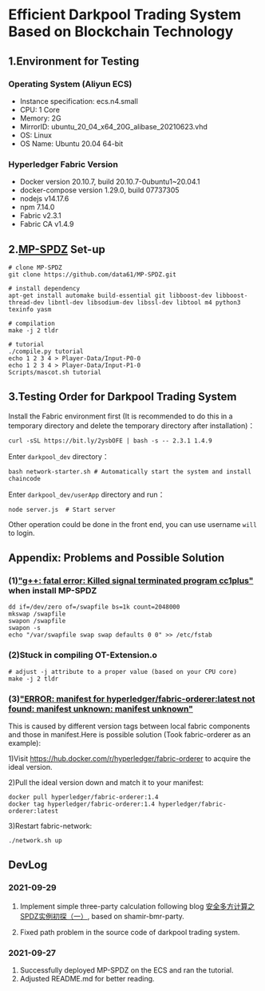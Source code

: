 # Efficient Darkpool Trading System Based on Blockchain Technology

## 1.Environment for Testing

### Operating System (Aliyun ECS)

+ Instance specification: ecs.n4.small
+ CPU: 1 Core
+ Memory: 2G
+ MirrorID: ubuntu_20_04_x64_20G_alibase_20210623.vhd
+ OS: Linux
+ OS Name: Ubuntu 20.04 64-bit

### Hyperledger Fabric Version

+ Docker version 20.10.7, build 20.10.7-0ubuntu1~20.04.1
+ docker-compose version 1.29.0, build 07737305
+ nodejs v14.17.6
+ npm 7.14.0
+ Fabric v2.3.1
+ Fabric CA v1.4.9

## 2.[MP-SPDZ](https://github.com/data61/MP-SPDZ) Set-up

```shell
# clone MP-SPDZ
git clone https://github.com/data61/MP-SPDZ.git

# install dependency
apt-get install automake build-essential git libboost-dev libboost-thread-dev libntl-dev libsodium-dev libssl-dev libtool m4 python3 texinfo yasm

# compilation
make -j 2 tldr 

# tutorial
./compile.py tutorial
echo 1 2 3 4 > Player-Data/Input-P0-0
echo 1 2 3 4 > Player-Data/Input-P1-0
Scripts/mascot.sh tutorial
```

## 3.Testing Order for Darkpool Trading System

Install the Fabric environment first (It is recommended to do this in a temporary directory and delete the temporary directory after installation)：

```shell
curl -sSL https://bit.ly/2ysbOFE | bash -s -- 2.3.1 1.4.9
```

Enter `darkpool_dev` directory：

```shell
bash network-starter.sh # Automatically start the system and install chaincode
```

Enter `darkpool_dev/userApp` directory and run：

```shell
node server.js  # Start server
```

Other operation could be done in the front end, you can use username `will` to login.

## Appendix: Problems and Possible Solution

### (1)["g++: fatal error: Killed signal terminated program cc1plus"](https://www.lxx1.com/3886) when install MP-SPDZ

```shell
dd if=/dev/zero of=/swapfile bs=1k count=2048000
mkswap /swapfile
swapon /swapfile   
swapon -s  
echo "/var/swapfile swap swap defaults 0 0" >> /etc/fstab
```

### (2)Stuck in compiling OT-Extension.o

```shell
# adjust -j attribute to a proper value (based on your CPU core)
make -j 2 tldr
```

### (3)["ERROR: manifest for hyperledger/fabric-orderer:latest not found: manifest unknown: manifest unknown"](https://blog.csdn.net/u010289909/article/details/115329957)

This is caused by different version tags between local fabric components and those in manifest.Here is possible solution (Took fabric-orderer as an example):

1)Visit https://hub.docker.com/r/hyperledger/fabric-orderer to acquire the ideal version.

2)Pull the ideal version down and match it to your manifest:

```shell
docker pull hyperledger/fabric-orderer:1.4
docker tag hyperledger/fabric-orderer:1.4 hyperledger/fabric-orderer:latest
```

3)Restart fabric-network:

```shell
./network.sh up
```

## DevLog

### 2021-09-29

1. Implement simple three-party calculation following blog [安全多方计算之SPDZ实例初探（一）](https://blog.csdn.net/shengsikandan/article/details/115912186), based on shamir-bmr-party.

2. Fixed path problem in the source code of darkpool trading system.

### 2021-09-27

1. Successfully deployed MP-SPDZ on the ECS and ran the tutorial.
2. Adjusted README.md for better reading.
